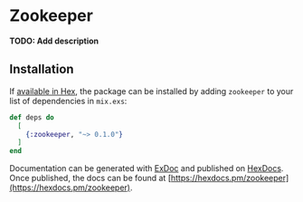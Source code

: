 # Zookeeper

**TODO: Add description**

## Installation

If [available in Hex](https://hex.pm/docs/publish), the package can be installed
by adding `zookeeper` to your list of dependencies in `mix.exs`:

```elixir
def deps do
  [
    {:zookeeper, "~> 0.1.0"}
  ]
end
```

Documentation can be generated with [ExDoc](https://github.com/elixir-lang/ex_doc)
and published on [HexDocs](https://hexdocs.pm). Once published, the docs can
be found at [https://hexdocs.pm/zookeeper](https://hexdocs.pm/zookeeper).

